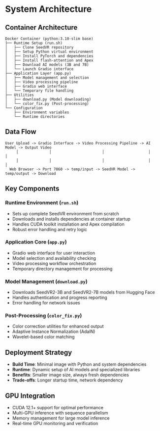 # System Architecture

## Container Architecture
```
Docker Container (python:3.10-slim base)
├── Runtime Setup (run.sh)
│   ├── Clone SeedVR repository
│   ├── Setup Python virtual environment  
│   ├── Install PyTorch and dependencies
│   ├── Install flash-attention and Apex
│   ├── Download AI models (3B and 7B)
│   └── Launch Gradio interface
├── Application Layer (app.py)
│   ├── Model management and selection
│   ├── Video processing pipeline
│   ├── Gradio web interface
│   └── Temporary file handling
├── Utilities
│   ├── download.py (Model downloading)
│   └── color_fix.py (Post-processing)
└── Configuration
    ├── Environment variables
    └── Runtime directories
```

## Data Flow
```
User Upload -> Gradio Interface -> Video Processing Pipeline -> AI Model -> Output Video
     │              │                       │                    │           │
     │              │                       │                    │           │
  Web Browser -> Port 7860 -> temp/input -> SeedVR Model -> temp/output -> Download
```

## Key Components

### Runtime Environment (`run.sh`)
- Sets up complete SeedVR environment from scratch
- Downloads and installs dependencies at container startup
- Handles CUDA toolkit installation and Apex compilation
- Robust error handling and retry logic

### Application Core (`app.py`)
- Gradio web interface for user interaction
- Model selection and availability checking
- Video processing workflow orchestration
- Temporary directory management for processing

### Model Management (`download.py`)
- Downloads SeedVR2-3B and SeedVR2-7B models from Hugging Face
- Handles authentication and progress reporting
- Error handling for network issues

### Post-Processing (`color_fix.py`)
- Color correction utilities for enhanced output
- Adaptive Instance Normalization (AdaIN)
- Wavelet-based color matching

## Deployment Strategy
- **Build Time**: Minimal image with Python and system dependencies
- **Runtime**: Dynamic setup of AI models and specialized libraries
- **Benefits**: Smaller image size, always fresh dependencies
- **Trade-offs**: Longer startup time, network dependency

## GPU Integration
- CUDA 12.1+ support for optimal performance
- Multi-GPU inference with sequence parallelism
- Memory management for large model inference
- Real-time GPU monitoring and verification